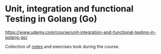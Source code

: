 # Unit, integration and functional Testing in Golang (Go)

<https://www.udemy.com/course/unit-integration-and-functional-testing-in-golang-go/>

Collection of [notes](NOTES.md) and exercises took during the course.